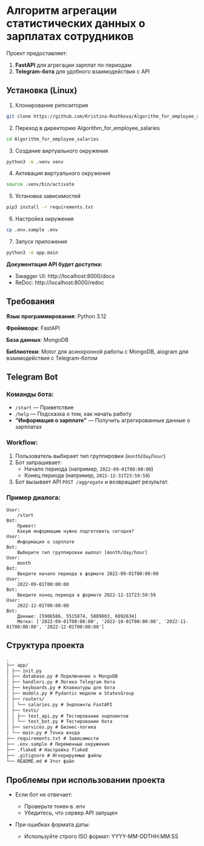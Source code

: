# Алгоритм агрегации статистических данных о зарплатах сотрудников

Проект предоставляет:
1. **FastAPI** для агрегации зарплат по периодам
2. **Telegram-бота** для удобного взаимодействия с API

## Установка (Linux)
1. Клонирование репозитория

```bash
git clone https://github.com/Kristina-Rozhkova/Algorithm_for_employee_salaries.git
```

2. Переход в директорию Algorithm_for_employee_salaries

```bash
cd Algorithm_for_employee_salaries
```

3. Создание виртуального окружения

```bash
python3 -m .venv venv
```

4. Активация виртуального окружения

```bash
source .venv/bin/activate
```

5. Установка зависимостей

```bash
pip3 install -r requirements.txt
```
6. Настройка окружения

```bash
cp .env.sample .env
```

7. Запуск приложения

```bash
python3 -m app.main
```
**Документация API будет доступна:**

- Swagger UI: http://localhost:8000/docs
- ReDoc: http://localhost:8000/redoc

## Требования
**Язык программирования**: Python 3.12

**Фреймворк**: FastAPI

**База данных**: MongoDB

**Библиотеки**: Motor для асинхронной работы с MongoDB, aiogram для взаимодействия с Telegram-ботом

## Telegram Bot

### Команды бота:
- `/start` — Приветствие
- `/help` — Подсказка о том, как начать работу
- **"Информация о зарплате"** — Получить агрегированные данные о зарплатах

### Workflow:
1. Пользователь выбирает тип группировки (`month`/`day`/`hour`)
2. Бот запрашивает:
   - Начало периода (например, `2022-09-01T00:00:00`)
   - Конец периода (например, `2022-12-31T23:59:59`)
3. Бот вызывает API `POST /aggregate` и возвращает результат.

### Пример диалога:
```
User: 
    /start
Bot: 
    Привет!
    Какую информацию нужно подготовить сегодня?
User:
    Информация о зарплате
Bot:
    Выберите тип группировки выплат [month/day/hour]
User:
    month
Bot:
    Введите начало периода в формате 2022-09-01T00:00:00
User:
    2022-09-01T00:00:00
Bot:
    Введите конец периода в формате 2022-12-31T23:59:59
User:
    2022-12-01T00:00:00
Bot:
    Данные: [5906586, 5515874, 5889803, 6092634]
    Метки: ['2022-09-01T00:00:00', '2022-10-01T00:00:00', '2022-11-01T00:00:00', '2022-12-01T00:00:00']
```

## Структура проекта

```markdown
.
├── app/
│ ├── init.py
│ ├── database.py # Подключение к MongoDB
│ ├── handlers.py # Логика Telegram бота
│ ├── keyboards.py # Клавиатуры для бота
│ ├── models.py # Pydantic модели и StatesGroup
│ ├── routers/
│ │ └── salaries.py # Эндпоинты FastAPI
│ ├── tests/
│ │ ├── test_api.py # Тестирование эндпоинтов
│ │ └── test_bot.py # Тестирование бота
│ ├── services.py # Бизнес-логика
│ └── main.py # Точка входа
├── requirements.txt # Зависимости
├── .env.sample # Переменные окружения
├── .flake8 # Настройка flake8
├── .gitignore # Игнорируемые файлы
└── README.md # Этот файл
```

## Проблемы при использовании проекта

- Если бот не отвечает:
  - Проверьте токен в .env
  - Убедитесь, что сервер API запущен

- При ошибках формата даты:
  - Используйте строго ISO формат: YYYY-MM-DDTHH:MM:SS